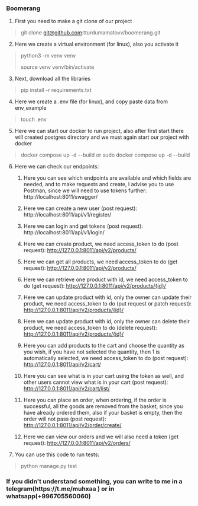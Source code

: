 <h3>Boomerang</h3>

1. First you need to make a git clone of our project
> git clone git@github.com:tturdumamatovv/boomerang.git


2. Here we create a virtual environment (for linux), also you activate it
> python3 -m venv venv
>
> source venv venv/bin/activate


3. Next, download all the libraries
> pip install -r requirements.txt


4. Here we create a .env file (for linux), and copy paste data from env_example
> touch .env


5. Here we can start our docker to run project, also after first start there will created postgres directory and we must again start our project with docker 
> docker compose up -d --build
or
> sudo docker compose up -d --build


6. Here we can check our endpoints: 
    1. Here you can see which endpoints are available and which fields are needed, and to make requests and create, I advise you to use Postman, since we will need to use tokens further: 
    http://localhost:8011/swagger/

    2. Here we can create a new user (post request):
    http://localhost:8011/api/v1/register/

    3. Here we can login and get tokens (post request): 
    http://localhost:8011/api/v1/login/

    4. Here we can create product, we need access_token to do (post request): 
    http://127.0.0.1:8011/api/v2/products/

    5. Here we can get all products, we need access_token to do (get request): 
    http://127.0.0.1:8011/api/v2/products/

    6. Here we can retrieve one product with id, we need access_token to do (get request):
    http://127.0.0.1:8011/api/v2/products/{id}/

    7. Here we can update product with id, only the owner can update their product, we need access_token to do (put request or patch request):
    http://127.0.0.1:8011/api/v2/products/{id}/

    8. Here we can update product with id, only the owner can delete their product, we need access_token to do (delete request):
    http://127.0.0.1:8011/api/v2/products/{id}/

    9. Here you can add products to the cart and choose the quantity as you wish, if you have not selected the quantity, then 1 is automatically selected, we need access_token to do (post request): 
    http://127.0.0.1:8011/api/v2/cart/

    10. Here you can see what is in your cart using the token as well, and other users cannot view what is in your cart (post request): 
    http://127.0.0.1:8011/api/v2/cart/list/

    11. Here you can place an order, when ordering, if the order is successful, all the goods are removed from the basket, since you have already ordered them, also if your basket is empty, then the order will not pass (post request): 
    http://127.0.0.1:8011/api/v2/order/create/

    12. Here we can view our orders and we will also need a token (get request): 
    http://127.0.0.1:8011/api/v2/orders/

7. You can use this code to run tests:
> python manage.py test


<h3>If you didn't understand something, you can write to me in a telegram(https://t.me/muhxaa ) or in whatsapp(+996705560060)</h3>
